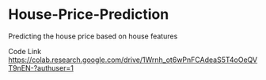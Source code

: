 # House-Price-Prediction
Predicting the house price based on house features

Code Link
https://colab.research.google.com/drive/1Wrnh_ot6wPnFCAdeaS5T4oOeQVT9nEN-?authuser=1
